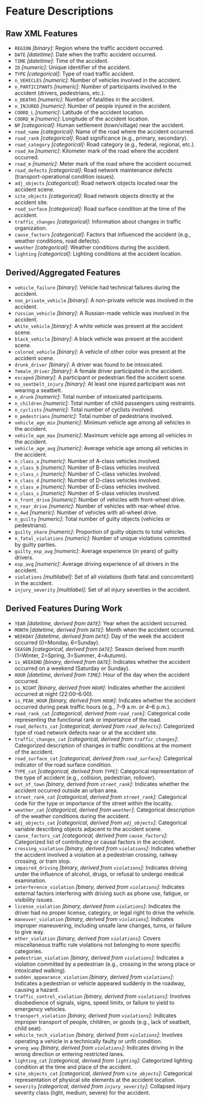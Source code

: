 # Feature Descriptions

## Raw XML Features

- `REGION` _[binary]_: Region where the traffic accident occurred.
- `DATE` _[datetime]_: Date when the traffic accident occurred.
- `TIME` _[datetime]_: Time of the accident.
- `ID` _[numeric]_: Unique identifier of the accident.
- `TYPE` _[categorical]_: Type of road traffic accident.
- `n_VEHICLES` _[numeric]_: Number of vehicles involved in the accident.
- `n_PARTICIPANTS` _[numeric]_: Number of participants involved in the accident (drivers, pedestrians, etc.).
- `n_DEATHS` _[numeric]_: Number of fatalities in the accident.
- `n_INJURED` _[numeric]_: Number of people injured in the accident.
- `COORD_L` _[numeric]_: Latitude of the accident location.
- `COORD_W` _[numeric]_: Longitude of the accident location.
- `NP` _[categorical]_: Human settlement (town/village) near the accident.
- `road_name` _[categorical]_: Name of the road where the accident occurred.
- `road_rank` _[categorical]_: Road significance (e.g., primary, secondary).
- `road_category` _[categorical]_: Road category (e.g., federal, regional, etc.).
- `road_km` _[numeric]_: Kilometer mark of the road where the accident occurred.
- `road_m` _[numeric]_: Meter mark of the road where the accident occurred.
- `road_defects` _[categorical]_: Road network maintenance defects (transport-operational condition issues).
- `adj_objects` _[categorical]_: Road network objects located near the accident scene.
- `site_objects` _[categorical]_: Road network objects directly at the accident site.
- `road_surface` _[categorical]_: Road surface condition at the time of the accident.
- `traffic_changes` _[categorical]_: Information about changes in traffic organization.
- `cause_factors` _[categorical]_: Factors that influenced the accident (e.g., weather conditions, road defects).
- `weather` _[categorical]_: Weather conditions during the accident.
- `lighting` _[categorical]_: Lighting conditions at the accident location.

## Derived/Aggregated Features

- `vehicle_failure` _[binary]_: Vehicle had technical failures during the accident.
- `non_private_vehicle` _[binary]_: A non-private vehicle was involved in the accident.
- `russian_vehicle` _[binary]_: A Russian-made vehicle was involved in the accident.
- `white_vehicle` _[binary]_: A white vehicle was present at the accident scene.
- `black_vehicle` _[binary]_: A black vehicle was present at the accident scene.
- `colored_vehicle` _[binary]_: A vehicle of other color was present at the accident scene.
- `drunk_driver` _[binary]_: A driver was found to be intoxicated.
- `female_driver` _[binary]_: A female driver participated in the accident.
- `escaped` _[binary]_: A participant or pedestrian fled the accident scene.
- `no_seatbelt_injury` _[binary]_: At least one injured participant was not wearing a seatbelt.
- `n_drunk` _[numeric]_: Total number of intoxicated participants.
- `n_children` _[numeric]_: Total number of child passengers using restraints.
- `n_cyclists` _[numeric]_: Total number of cyclists involved.
- `n_pedestrians` _[numeric]_: Total number of pedestrians involved.
- `vehicle_age_min` _[numeric]_: Minimum vehicle age among all vehicles in the accident.
- `vehicle_age_max` _[numeric]_: Maximum vehicle age among all vehicles in the accident.
- `vehicle_age_avg` _[numeric]_: Average vehicle age among all vehicles in the accident.
- `n_class_a` _[numeric]_: Number of A-class vehicles involved.
- `n_class_b` _[numeric]_: Number of B-class vehicles involved.
- `n_class_c` _[numeric]_: Number of C-class vehicles involved.
- `n_class_d` _[numeric]_: Number of D-class vehicles involved.
- `n_class_e` _[numeric]_: Number of E-class vehicles involved.
- `n_class_s` _[numeric]_: Number of S-class vehicles involved.
- `n_front_drive` _[numeric]_: Number of vehicles with front-wheel drive.
- `n_rear_drive` _[numeric]_: Number of vehicles with rear-wheel drive.
- `n_4wd` _[numeric]_: Number of vehicles with all-wheel drive.
- `n_guilty` _[numeric]_: Total number of guilty objects (vehicles or pedestrians).
- `guilty_share` _[numeric]_: Proportion of guilty objects to total vehicles.
- `n_fatal_violations` _[numeric]_: Number of unique violations committed by guilty parties.
- `guilty_exp_avg` _[numeric]_: Average experience (in years) of guilty drivers.
- `exp_avg` _[numeric]_: Average driving experience of all drivers in the accident.
- `violations` _[multilabel]_: Set of all violations (both fatal and concomitant) in the accident.
- `injury_severity` _[multilabel]_: Set of all injury severities in the accident.

## Derived Features During Work

- `YEAR` _[datetime, derived from `DATE`]_: Year when the accident occurred.
- `MONTH` _[datetime, derived from `DATE`]_: Month when the accident occurred.
- `WEEKDAY` _[datetime, derived from `DATE`]_: Day of the week the accident occurred (0=Monday, 6=Sunday).
- `SEASON` _[categorical, derived from `DATE`]_: Season derived from month (1=Winter, 2=Spring, 3=Summer, 4=Autumn).
- `is_WEEKEND` _[binary, derived from `DATE`]_: Indicates whether the accident occurred on a weekend (Saturday or Sunday).
- `HOUR` _[datetime, derived from `TIME`]_: Hour of the day when the accident occurred.
- `is_NIGHT` _[binary, derived from `HOUR`]_: Indicates whether the accident occurred at night (22:00–6:00).
- `is_PEAK_HOUR` _[binary, derived from `HOUR`]_: Indicates whether the accident occurred during peak traffic hours (e.g., 7–9 a.m. or 4–6 p.m.).
- `road_rank_cat` _[categorical, derived from `road_rank`]_: Categorical code representing the functional rank or importance of the road.
- `road_defects_cat` _[categorical, derived from `road_defects`]_: Categorized type of road network defects near or at the accident site.
- `traffic_changes_cat` _[categorical, derived from `traffic_changes`]_: Categorized description of changes in traffic conditions at the moment of the accident.
- `road_surface_cat` _[categorical, derived from `road_surface`]_: Categorical indicator of the road surface condition.
- `TYPE_cat` _[categorical, derived from `TYPE`]_: Categorical representation of the type of accident (e.g., collision, pedestrian, rollover).
- `out_of_town` _[binary, derived from `street_rank`]_: Indicates whether the accident occurred outside an urban area.
- `street_rank_cat` _[categorical, derived from `street_rank`]_: Categorical code for the type or importance of the street within the locality.
- `weather_cat` _[categorical, derived from `weather`]_: Categorical description of the weather conditions during the accident.
- `adj_objects_cat` _[categorical, derived from `adj_objects`]_: Categorical variable describing objects adjacent to the accident scene.
- `cause_factors_cat` _[categorical, derived from `cause_factors`]_: Categorized list of contributing or causal factors in the accident.
- `crossing_violation` _[binary, derived from `violations`]_: Indicates whether the accident involved a violation at a pedestrian crossing, railway crossing, or tram stop.
- `impaired_driving` _[binary, derived from `violations`]_: Indicates driving under the influence of alcohol, drugs, or refusal to undergo medical examination.
- `interference_violation` _[binary, derived from `violations`]_: Indicates external factors interfering with driving such as phone use, fatigue, or visibility issues.
- `license_violation` _[binary, derived from `violations`]_: Indicates the driver had no proper license, category, or legal right to drive the vehicle.
- `maneuver_violation` _[binary, derived from `violations`]_: Indicates improper maneuvering, including unsafe lane changes, turns, or failure to give way.
- `other_violation` _[binary, derived from `violations`]_: Covers miscellaneous traffic rule violations not belonging to more specific categories.
- `pedestrian_violation` _[binary, derived from `violations`]_: Indicates a violation committed by a pedestrian (e.g., crossing in the wrong place or intoxicated walking).
- `sudden_appearance_violation` _[binary, derived from `violations`]_: Indicates a pedestrian or vehicle appeared suddenly in the roadway, causing a hazard.
- `traffic_control_violation` _[binary, derived from `violations`]_: Involves disobedience of signals, signs, speed limits, or failure to yield to emergency vehicles.
- `transport_violation` _[binary, derived from `violations`]_: Indicates improper transport of people, children, or goods (e.g., lack of seatbelt, child seat).
- `vehicle_tech_violation` _[binary, derived from `violations`]_: Involves operating a vehicle in a technically faulty or unfit condition.
- `wrong_way` _[binary, derived from `violations`]_: Indicates driving in the wrong direction or entering restricted lanes.
- `lighting_cat` _[categorical, derived from `lighting`]_: Categorized lighting condition at the time and place of the accident.
- `site_objects_cat` _[categorical, derived from `site_objects`]_: Categorical representation of physical site elements at the accident location.
- `severity` _[categorical, derived from `injury_severity`]_: Collapsed injury severity class (light, medium, severe) for the accident.